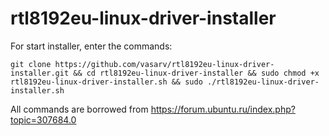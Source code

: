 # rtl8192eu-linux-driver-installer
For start installer, enter the commands:

    git clone https://github.com/vasarv/rtl8192eu-linux-driver-installer.git && cd rtl8192eu-linux-driver-installer && sudo chmod +x rtl8192eu-linux-driver-installer.sh && sudo ./rtl8192eu-linux-driver-installer.sh
All commands are borrowed from https://forum.ubuntu.ru/index.php?topic=307684.0
